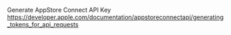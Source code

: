 Generate AppStore Connect API Key
https://developer.apple.com/documentation/appstoreconnectapi/generating_tokens_for_api_requests

